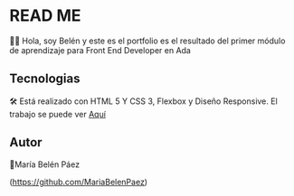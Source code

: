 # READ ME 
🙋‍♀️ Hola, soy Belén y este es el portfolio es el resultado del primer módulo de aprendizaje para Front End Developer en Ada

## Tecnologias 
🛠️ Está realizado con HTML 5 Y CSS 3, Flexbox y Diseño Responsive.
El trabajo se puede ver [Aquí](https://belenpaezportfolio.netlify.app/)


## Autor
💚María Belén Páez

(https://github.com/MariaBelenPaez)


